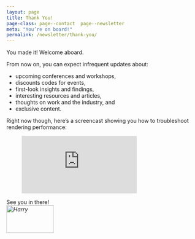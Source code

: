 ```yaml
---
layout: page
title: Thank You!
page-class: page--contact  page--newsletter
meta: "You’re on board!"
permalink: /newsletter/thank-you/
---
```


You made it! Welcome aboard.

From now on, you can expect infrequent updates about:

* upcoming conferences and workshops,
* discounts codes for events,
* first-look insights and findings,
* interesting resources and articles,
* thoughts on work and the industry, and
* exclusive content.

Right now though, here’s a screencast showing you how to troubleshoot rendering
performance:

<figure class="c-video">
  <iframe class="c-video__media" src="https://www.youtube.com/embed/2vFrZXWiwIc" frameborder="0" allowfullscreen></iframe>
</figure>

See you in there!  
_<img src="{{ site.cloudinary }}/img/content/signature.png" alt="Harry" fetchpriority="low" width="123" height="72" />_
